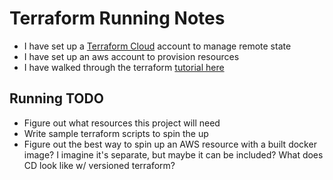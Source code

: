 # Terraform Running Notes


- I have set up a [Terraform Cloud](https://www.terraform.io/docs/cloud/index.html) account to manage remote state
- I have set up an aws account to provision resources
- I have walked through the terraform [tutorial here](https://learn.hashicorp.com/terraform/getting-started/intro)


## Running TODO

- Figure out what resources this project will need
- Write sample terraform scripts to spin the up
- Figure out the best way to spin up an AWS resource with a built docker image? I imagine it's separate, but maybe it can be included? What does CD look like w/ versioned terraform?


